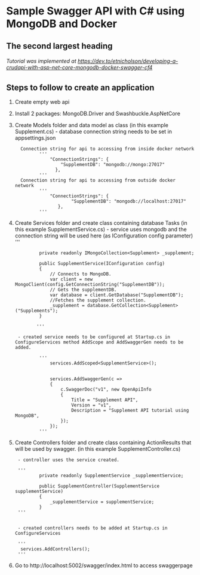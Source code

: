 ﻿# Sample Swagger API with C# using MongoDB and Docker

## The second largest heading
###### Tutorial was implemented at https://dev.to/etnicholson/developing-a-crudapi-with-asp-net-core-mongodb-docker-swagger-cf4
## Steps to follow to create an application

1. Create empty web api
2. Install 2 packages: MongoDB.Driver and Swashbuckle.AspNetCore

3. Create Models folder and data model as class (in this example Supplement.cs)
        - database connection string needs to be set in appsettings.json

         Connection string for api to accessing from inside docker network 
                '''
                    "ConnectionStrings": {
                        "SupplementDB": "mongodb://mongo:27017"
                      },
                '''
         Connection string for api to accessing from outside docker network
                '''
                    "ConnectionStrings": {
                            "SupplementDB": "mongodb://localhost:27017"
                       },
                '''

4. Create Services folder and create class containing database Tasks (in this example SupplementService.cs)
        - service uses mongodb and the connection string will be used here (as IConfiguration config parameter)
               '''

                private readonly IMongoCollection<Supplement> _supplement;

                public SupplementService(IConfiguration config)
                {
                    // Connects to MongoDB.
                    var client = new MongoClient(config.GetConnectionString("SupplementDB"));
                    // Gets the supplementDB.
                    var database = client.GetDatabase("SupplementDB");
                    //Fetches the supplement collection.
                    _supplement = database.GetCollection<Supplement>("Supplements");
                }

               '''
            
        - created service needs to be configured at Startup.cs in ConfigureServices method AddScope and AddSwaggerGen needs to be added.

                '''
                    services.AddScoped<SupplementService>();


                    services.AddSwaggerGen(c =>
                    {
                        c.SwaggerDoc("v1", new OpenApiInfo
                        {
                            Title = "Supplement API",
                            Version = "v1",
                            Description = "Supplement API tutorial using MongoDB",
                        });
                    });
                '''


5. Create Controllers folder and create class containing ActionResults that will be used by swagger. (in this example SupplementController.cs)

        - controller uses the service created.

        '''
                private readonly SupplementService _supplementService;

                public SupplementController(SupplementService supplementService)
                {
                    _supplementService = supplementService;
                }
        '''


        - created controllers needs to be added at Startup.cs in ConfigureServices

        '''
         services.AddControllers();
        '''




6. Go to http://localhost:5002/swagger/index.html to access swaggerpage